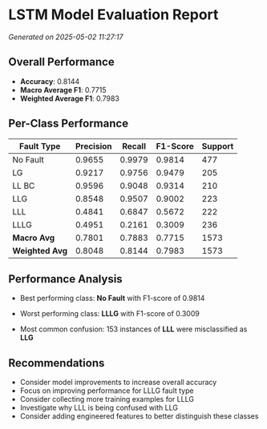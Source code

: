 # LSTM Model Evaluation Report

_Generated on 2025-05-02 11:27:17_

## Overall Performance

- **Accuracy**: 0.8144
- **Macro Average F1**: 0.7715
- **Weighted Average F1**: 0.7983

## Per-Class Performance

| Fault Type | Precision | Recall | F1-Score | Support |
|------------|-----------|--------|----------|--------|
| No Fault | 0.9655 | 0.9979 | 0.9814 | 477 |
| LG | 0.9217 | 0.9756 | 0.9479 | 205 |
| LL BC | 0.9596 | 0.9048 | 0.9314 | 210 |
| LLG | 0.8548 | 0.9507 | 0.9002 | 223 |
| LLL | 0.4841 | 0.6847 | 0.5672 | 222 |
| LLLG | 0.4951 | 0.2161 | 0.3009 | 236 |
| **Macro Avg** | 0.7801 | 0.7883 | 0.7715 | 1573 |
| **Weighted Avg** | 0.8048 | 0.8144 | 0.7983 | 1573 |

## Performance Analysis

- Best performing class: **No Fault** with F1-score of 0.9814
- Worst performing class: **LLLG** with F1-score of 0.3009

- Most common confusion: 153 instances of **LLL** were misclassified as **LLG**

## Recommendations

- Consider model improvements to increase overall accuracy
- Focus on improving performance for LLLG fault type
- Consider collecting more training examples for LLLG
- Investigate why LLL is being confused with LLG
- Consider adding engineered features to better distinguish these classes
